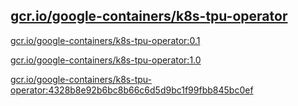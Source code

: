 
[gcr.io/google-containers/k8s-tpu-operator](https://hub.docker.com/r/anjia0532/google-containers.k8s-tpu-operator/tags/)
-----


[gcr.io/google-containers/k8s-tpu-operator:0.1](https://hub.docker.com/r/anjia0532/google-containers.k8s-tpu-operator/tags/)


[gcr.io/google-containers/k8s-tpu-operator:1.0](https://hub.docker.com/r/anjia0532/google-containers.k8s-tpu-operator/tags/)


[gcr.io/google-containers/k8s-tpu-operator:4328b8e92b6bc8b66c6d5d9bc1f99fbb845bc0ef](https://hub.docker.com/r/anjia0532/google-containers.k8s-tpu-operator/tags/)


